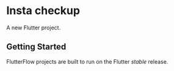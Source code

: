 # Insta checkup

A new Flutter project.

## Getting Started

FlutterFlow projects are built to run on the Flutter _stable_ release.

